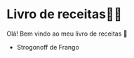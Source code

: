 # Livro de receitas:man_cook:

Olá! Bem vindo ao meu livro de receitas :wave:

- Strogonoff de Frango